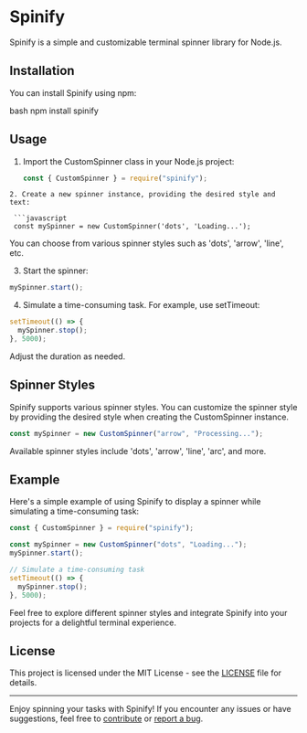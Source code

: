 # Spinify

Spinify is a simple and customizable terminal spinner library for Node.js.

## Installation

You can install Spinify using npm:

bash
npm install spinify

## Usage

1. Import the CustomSpinner class in your Node.js project:

   ```javascript
   const { CustomSpinner } = require("spinify");
   ```

````
2. Create a new spinner instance, providing the desired style and text:

 ```javascript
 const mySpinner = new CustomSpinner('dots', 'Loading...');
````

You can choose from various spinner styles such as 'dots', 'arrow', 'line', etc.

3. Start the spinner:

```javascript
mySpinner.start();
```

4. Simulate a time-consuming task. For example, use setTimeout:

```javascript
setTimeout(() => {
  mySpinner.stop();
}, 5000);
```

Adjust the duration as needed.

## Spinner Styles

Spinify supports various spinner styles. You can customize the spinner style by providing the desired style when creating the CustomSpinner instance.

```javascript
const mySpinner = new CustomSpinner("arrow", "Processing...");
```

Available spinner styles include 'dots', 'arrow', 'line', 'arc', and more.

## Example

Here's a simple example of using Spinify to display a spinner while simulating a time-consuming task:

```javascript
const { CustomSpinner } = require("spinify");

const mySpinner = new CustomSpinner("dots", "Loading...");
mySpinner.start();

// Simulate a time-consuming task
setTimeout(() => {
  mySpinner.stop();
}, 5000);
```

Feel free to explore different spinner styles and integrate Spinify into your projects for a delightful terminal experience.

## License

This project is licensed under the MIT License - see the [LICENSE](LICENSE) file for details.

---

Enjoy spinning your tasks with Spinify! If you encounter any issues or have suggestions, feel free to [contribute](CONTRIBUTING.md) or [report a bug](https://github.com/watercubz/spinify).
